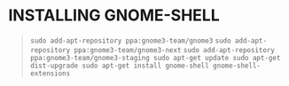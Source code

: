 INSTALLING GNOME-SHELL
======================
> `sudo add-apt-repository ppa:gnome3-team/gnome3`
> `sudo add-apt-repository ppa:gnome3-team/gnome3-next`
 `sudo add-apt-repository ppa:gnome3-team/gnome3-staging
sudo apt-get update
sudo apt-get dist-upgrade
sudo apt-get install gnome-shell gnome-shell-extensions`
